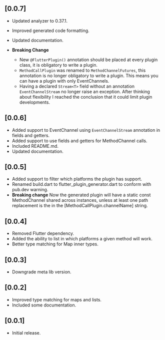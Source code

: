 ## [0.0.7]

- Updated analyzer to 0.37.1.
- Improved generated code formatting.
- Updated documentation.

- **Breaking Change**
  - New `@FlutterPlugin()` annotation should be placed at every plugin class, it is obligatory to write a plugin.
  - `MethodCallPlugin` was renamed to `MethodChannelFutures`, this annotation is no longer obligatory to write a plugin.
  This means you can have a plugin with only EventChannels.
  - Having a declared `Stream<T>` field without an annotation `EventChannelStream` no longer raise an exception.
  After thinking about flexibility I reached the conclusion that it could limit plugin developments.

## [0.0.6]

- Added support to EventChannel using `EventChannelStream` annotation in fields and getters.
- Added support to use fields and getters for MethodChannel calls.
- Included README.md.
- Updated documentation.


## [0.0.5]

- Added support to filter which platforms the plugin has support.
- Renamed build.dart to flutter_plugin_generator.dart to conform with pub.dev warning.
- **Breaking change** Now the generated plugin will have a static const MethodChannel shared across instances, unless
at least one path replacement is the in the [MethodCallPlugin.channelName] string.

## [0.0.4]

- Removed Flutter dependency.
- Added the ability to list in which platforms a given method will work.
- Better type matching for Map inner types.

## [0.0.3]

- Downgrade meta lib version.

## [0.0.2]

- Improved type matching for maps and lists.
- Included some documentation.

## [0.0.1] 

- Initial release.